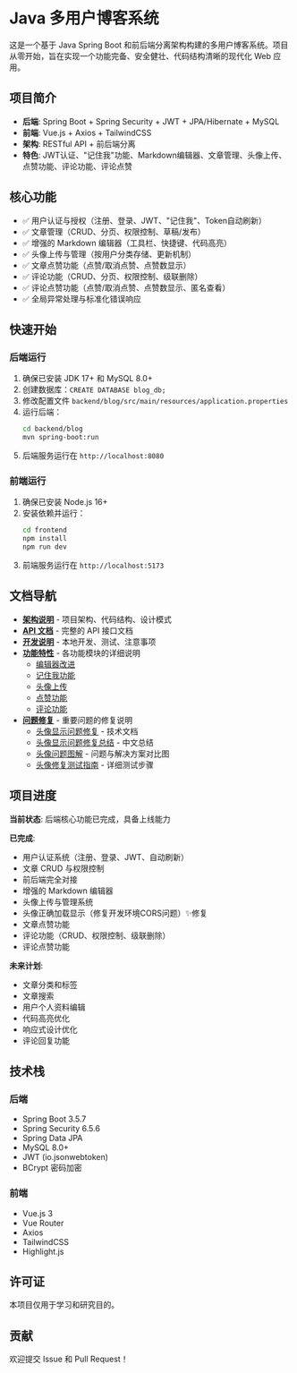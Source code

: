 # Java 多用户博客系统

这是一个基于 Java Spring Boot 和前后端分离架构构建的多用户博客系统。项目从零开始，旨在实现一个功能完备、安全健壮、代码结构清晰的现代化 Web 应用。

## 项目简介

- **后端**: Spring Boot + Spring Security + JWT + JPA/Hibernate + MySQL
- **前端**: Vue.js + Axios + TailwindCSS
- **架构**: RESTful API + 前后端分离
- **特色**: JWT认证、"记住我"功能、Markdown编辑器、文章管理、头像上传、点赞功能、评论功能、评论点赞

## 核心功能

- ✅ 用户认证与授权（注册、登录、JWT、"记住我"、Token自动刷新）
- ✅ 文章管理（CRUD、分页、权限控制、草稿/发布）
- ✅ 增强的 Markdown 编辑器（工具栏、快捷键、代码高亮）
- ✅ 头像上传与管理（按用户分类存储、更新机制）
- ✅ 文章点赞功能（点赞/取消点赞、点赞数显示）
- ✅ 评论功能（CRUD、分页、权限控制、级联删除）
- ✅ 评论点赞功能（点赞/取消点赞、点赞数显示、匿名查看）
- ✅ 全局异常处理与标准化错误响应

## 快速开始

### 后端运行

1. 确保已安装 JDK 17+ 和 MySQL 8.0+
2. 创建数据库：`CREATE DATABASE blog_db;`
3. 修改配置文件 `backend/blog/src/main/resources/application.properties`
4. 运行后端：
   ```bash
   cd backend/blog
   mvn spring-boot:run
   ```
5. 后端服务运行在 `http://localhost:8080`

### 前端运行

1. 确保已安装 Node.js 16+
2. 安装依赖并运行：
   ```bash
   cd frontend
   npm install
   npm run dev
   ```
3. 前端服务运行在 `http://localhost:5173`

## 文档导航

- **[架构说明](docs/ARCHITECTURE.md)** - 项目架构、代码结构、设计模式
- **[API 文档](docs/API.md)** - 完整的 API 接口文档
- **[开发说明](docs/DEVELOPMENT.md)** - 本地开发、测试、注意事项
- **[功能特性](docs/features/)** - 各功能模块的详细说明
  - [编辑器改进](docs/features/EDITOR.md)
  - [记住我功能](docs/features/REMEMBER_ME.md)
  - [头像上传](docs/features/AVATAR_UPLOAD.md)
  - [点赞功能](docs/features/LIKES.md)
  - [评论功能](docs/features/COMMENTS.md)
- **[问题修复](docs/)** - 重要问题的修复说明
  - [头像显示问题修复](docs/AVATAR_DISPLAY_FIX.md) - 技术文档
  - [头像显示问题修复总结](docs/AVATAR_FIX_SUMMARY_CN.md) - 中文总结
  - [头像问题图解](docs/AVATAR_FIX_DIAGRAM.md) - 问题与解决方案对比图
  - [头像修复测试指南](docs/AVATAR_FIX_TESTING.md) - 详细测试步骤

## 项目进度

**当前状态**: 后端核心功能已完成，具备上线能力

**已完成**:
- 用户认证系统（注册、登录、JWT、自动刷新）
- 文章 CRUD 与权限控制
- 前后端完全对接
- 增强的 Markdown 编辑器
- 头像上传与管理系统
- 头像正确加载显示（修复开发环境CORS问题）✨修复
- 文章点赞功能
- 评论功能（CRUD、权限控制、级联删除）
- 评论点赞功能

**未来计划**:
- 文章分类和标签
- 文章搜索
- 用户个人资料编辑
- 代码高亮优化
- 响应式设计优化
- 评论回复功能

## 技术栈

### 后端
- Spring Boot 3.5.7
- Spring Security 6.5.6
- Spring Data JPA
- MySQL 8.0+
- JWT (io.jsonwebtoken)
- BCrypt 密码加密

### 前端
- Vue.js 3
- Vue Router
- Axios
- TailwindCSS
- Highlight.js

## 许可证

本项目仅用于学习和研究目的。

## 贡献

欢迎提交 Issue 和 Pull Request！
